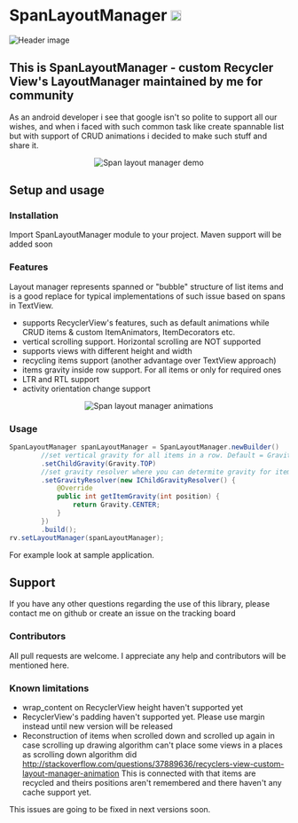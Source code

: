 # SpanLayoutManager <img src="https://www.cleveroad.com/public/comercial/label-android.svg" height="19">
![Header image](/images/header.png)

## This is SpanLayoutManager - custom Recycler View's LayoutManager maintained by me for community

As an android developer i see that google isn't so polite to support all our wishes, and when i faced with such common task like create spannable list
but with support of CRUD animations i decided to make such stuff and share it.

<p align="center">
    <img src="/images/demo.gif" alt="Span layout manager demo">
</p>

## Setup and usage
### Installation

Import SpanLayoutManager module to your project. Maven support will be added soon

### Features
Layout manager represents spanned or "bubble" structure of list items and is a good replace for typical implementations of such issue based on spans in TextView.

* supports RecyclerView's features, such as default animations while CRUD items & custom ItemAnimators, ItemDecorators etc.
* vertical scrolling support. Horizontal scrolling are NOT supported
* supports views with different height and width
* recycling items support (another advantage over TextView approach)
* items gravity inside row support. For all items or only for required ones
* LTR and RTL support
* activity orientation change support

<p align="center">
    <img src="/images/animations.gif" alt="Span layout manager animations">
</p>

### Usage

```JAVA 
SpanLayoutManager spanLayoutManager = SpanLayoutManager.newBuilder()
        //set vertical gravity for all items in a row. Default = Gravity.CENTER_VERTICAL
        .setChildGravity(Gravity.TOP)
        //set gravity resolver where you can determite gravity for item in position. This method have priority over previous one
        .setGravityResolver(new IChildGravityResolver() {
            @Override
            public int getItemGravity(int position) {
                return Gravity.CENTER;
            }
        })
        .build();
rv.setLayoutManager(spanLayoutManager);
```
For example look at sample application.
<br />
## Support

If you have any other questions regarding the use of this library, please contact me on github or create an issue on the tracking board

### Contributors
All pull requests are welcome. 
I appreciate any help and contributors will be mentioned here. 

### Known limitations
 * wrap_content on RecyclerView height haven't supported yet
 * RecyclerView's padding haven't supported yet. Please use margin instead until new version will be released
 * Reconstruction of items when scrolled down and scrolled up again in case scrolling up drawing algorithm can't place some views in a places as scrolling down algorithm did
 http://stackoverflow.com/questions/37889636/recyclers-view-custom-layout-manager-animation
 This is connected with that items are recycled and theirs positions aren't remembered and there haven't any cache support yet.

This issues are going to be fixed in next versions soon.
